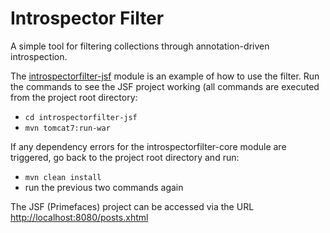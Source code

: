 # Introspector Filter
A simple tool for filtering collections through annotation-driven introspection.

The [introspectorfilter-jsf](https://github.com/tnas/introspectorfilter/tree/main/introspectorfilter-jsf) 
module is an example of how to use the filter. Run the commands to see 
the JSF project working (all commands are executed from the project root directory:
- `cd introspectorfilter-jsf`
- `mvn tomcat7:run-war`

If any dependency errors for the introspectorfilter-core module are triggered,
go back to the project root directory and run:
- `mvn clean install`
- run the previous two commands again

The JSF (Primefaces) project can be accessed via the URL
[http://localhost:8080/posts.xhtml](http://localhost:8080/posts.xhtml)

